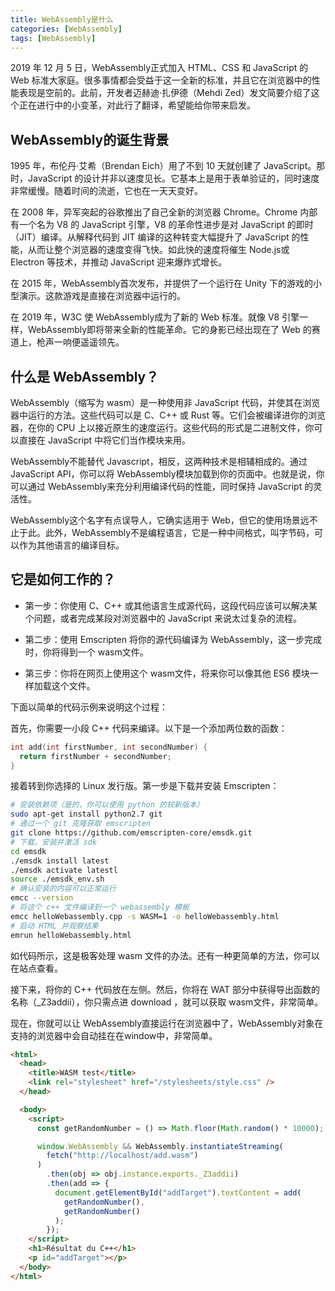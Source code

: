 ```yaml
---
title: WebAssembly是什么
categories: [WebAssembly]
tags: [WebAssembly]
---
```



2019 年 12 月 5 日，WebAssembly正式加入 HTML、CSS 和 JavaScript 的 Web 标准大家庭。很多事情都会受益于这一全新的标准，并且它在浏览器中的性能表现是空前的。此前，开发者迈赫迪·扎伊德（Mehdi Zed）发文简要介绍了这个正在进行中的小变革，对此行了翻译，希望能给你带来启发。

## WebAssembly的诞生背景
1995 年，布伦丹·艾希（Brendan Eich）用了不到 10 天就创建了 JavaScript。那时，JavaScript 的设计并非以速度见长。它基本上是用于表单验证的，同时速度非常缓慢。随着时间的流逝，它也在一天天变好。

在 2008 年，异军突起的谷歌推出了自己全新的浏览器 Chrome。Chrome 内部有一个名为 V8 的 JavaScript 引擎，V8 的革命性进步是对 JavaScript 的即时（JIT）编译。从解释代码到 JIT 编译的这种转变大幅提升了 JavaScript 的性能，从而让整个浏览器的速度变得飞快。如此快的速度将催生 Node.js或 Electron 等技术，并推动 JavaScript 迎来爆炸式增长。

在 2015 年，WebAssembly首次发布，并提供了一个运行在 Unity 下的游戏的小型演示。这款游戏是直接在浏览器中运行的。

在 2019 年，W3C 使 WebAssembly成为了新的 Web 标准。就像 V8 引擎一样，WebAssembly即将带来全新的性能革命。它的身影已经出现在了 Web 的赛道上，枪声一响便遥遥领先。

## 什么是 WebAssembly？
WebAssembly（缩写为 wasm）是一种使用非 JavaScript 代码，并使其在浏览器中运行的方法。这些代码可以是 C、C++ 或 Rust 等。它们会被编译进你的浏览器，在你的 CPU 上以接近原生的速度运行。这些代码的形式是二进制文件，你可以直接在 JavaScript 中将它们当作模块来用。

WebAssembly不能替代 Javascript，相反，这两种技术是相辅相成的。通过 JavaScript API，你可以将 WebAssembly模块加载到你的页面中。也就是说，你可以通过 WebAssembly来充分利用编译代码的性能，同时保持 JavaScript 的灵活性。

WebAssembly这个名字有点误导人，它确实适用于 Web，但它的使用场景远不止于此。此外，WebAssembly不是编程语言，它是一种中间格式，叫字节码，可以作为其他语言的编译目标。

## 它是如何工作的？
- 第一步：你使用 C、C++ 或其他语言生成源代码，这段代码应该可以解决某个问题，或者完成某段对浏览器中的 JavaScript 来说太过复杂的流程。

- 第二步：使用 Emscripten 将你的源代码编译为 WebAssembly，这一步完成时，你将得到一个 wasm文件。

- 第三步：你将在网页上使用这个 wasm文件，将来你可以像其他 ES6 模块一样加载这个文件。

下面以简单的代码示例来说明这个过程：

首先，你需要一小段 C++ 代码来编译。以下是一个添加两位数的函数：
```c++
int add(int firstNumber, int secondNumber) {
  return firstNumber + secondNumber;
}
```
接着转到你选择的 Linux 发行版。第一步是下载并安装 Emscripten：
```sh
# 安装依赖项（是的，你可以使用 python 的较新版本）
sudo apt-get install python2.7 git
# 通过一个 git 克隆获取 emscripten
git clone https://github.com/emscripten-core/emsdk.git
# 下载，安装并激活 sdk
cd emsdk
./emsdk install latest
./emsdk activate latestl
source ./emsdk_env.sh
# 确认安装的内容可以正常运行
emcc --version
# 将这个 c++ 文件编译到一个 webassembly 模板
emcc helloWebassembly.cpp -s WASM=1 -o helloWebassembly.html
# 启动 HTML 并观察结果
emrun helloWebassembly.html
```
如代码所示，这是极客处理 wasm 文件的办法。还有一种更简单的方法，你可以在站点查看。

接下来，将你的 C++ 代码放在左侧。然后，你将在 WAT 部分中获得导出函数的名称（_Z3addii），你只需点进 download ，就可以获取 wasm文件，非常简单。

现在，你就可以让 WebAssembly直接运行在浏览器中了，WebAssembly对象在支持的浏览器中会自动挂在在window中，非常简单。
```html
<html>
  <head>
    <title>WASM test</title>
    <link rel="stylesheet" href="/stylesheets/style.css" />
  </head>

  <body>
    <script>
      const getRandomNumber = () => Math.floor(Math.random() * 10000);

      window.WebAssembly && WebAssembly.instantiateStreaming(
        fetch("http://localhost/add.wasm")
      )
        .then(obj => obj.instance.exports._Z3addii)
        .then(add => {
          document.getElementById("addTarget").textContent = add(
            getRandomNumber(),
            getRandomNumber()
          );
        });
    </script>
    <h1>Résultat du C++</h1>
    <p id="addTarget"></p>
  </body>
</html>
```